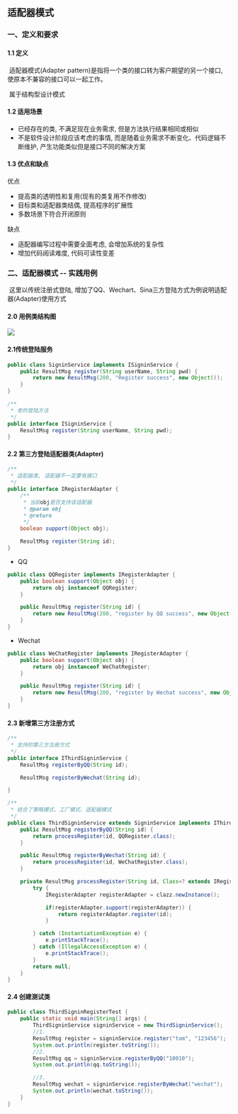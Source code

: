 ## 适配器模式

### 一、定义和要求

#### 1.1 定义

​	适配器模式(Adapter pattern)是指将一个类的接口转为客户期望的另一个接口, 使原本不兼容的接口可以一起工作。

​	属于结构型设计模式

#### 1.2 适用场景

- 已经存在的类, 不满足现在业务需求, 但是方法执行结果相同或相似
- 不是软件设计阶段应该考虑的事情, 而是随着业务需求不断变化、代码逻辑不断维护, 产生功能类似但是接口不同的解决方案

#### 1.3 优点和缺点

优点

- 提高类的透明性和复用(现有的类复用不作修改)
- 目标类和适配器类结偶, 提高程序的扩展性
- 多数场景下符合开闭原则

缺点

- 适配器编写过程中需要全面考虑, 会增加系统的复杂性
- 增加代码阅读难度, 代码可读性变差

### 二、适配器模式 -- 实践用例

​	这里以传统注册式登陆, 增加了QQ、Wechart、Sina三方登陆方式为例说明适配器(Adapter)使用方式

#### 2.0 用例类结构图

![](/Users/shedunze/workspace/sourceWorkspace/tech-spring/design-pattern-adapter/ISigninService.png)

#### 2.1传统登陆服务

```java
public class SigninService implements ISigninService {
    public ResultMsg register(String userName, String pwd) {
        return new ResultMsg(200, "Register success", new Object());
    }
}

/**
 * 老的登陆方法
 */
public interface ISigninService {
    ResultMsg register(String userName, String pwd);
}
```

#### 2.2 第三方登陆适配器类(Adapter)

```java
/**
 * 适配器类, 适配器不一定要有接口
 */
public interface IRegisterAdapter {
    /**
     * 当前obj是否支持该适配器
     * @param obj
     * @return
     */
    boolean support(Object obj);

    ResultMsg register(String id);
}
```

- QQ

```java
public class QQRegister implements IRegisterAdapter {
    public boolean support(Object obj) {
        return obj instanceof QQRegister;
    }

    public ResultMsg register(String id) {
        return new ResultMsg(200, "register by QQ success", new Object());
    }
}
```

- Wechat

```java
public class WeChatRegister implements IRegisterAdapter {
    public boolean support(Object obj) {
        return obj instanceof WeChatRegister;
    }

    public ResultMsg register(String id) {
        return new ResultMsg(200, "register by Wechat success", new Object());
    }
}
```

#### 2.3 新增第三方注册方式

```java
/**
 * 支持的第三方注册方式
 */
public interface IThirdSigninService {
    ResultMsg registerByQQ(String id);

    ResultMsg registerByWechat(String id);

}

/**
 * 结合了策略模式、工厂模式、适配器模式
 */
public class ThirdSigninService extends SigninService implements IThirdSigninService {
    public ResultMsg registerByQQ(String id) {
        return processRegister(id, QQRegister.class);
    }

    public ResultMsg registerByWechat(String id) {
        return processRegister(id, WeChatRegister.class);
    }

    private ResultMsg processRegister(String id, Class<? extends IRegisterAdapter> clazz) {
        try {
            IRegisterAdapter registerAdapter = clazz.newInstance();

            if(registerAdapter.support(registerAdapter)) {
                return registerAdapter.register(id);
            }

        } catch (InstantiationException e) {
            e.printStackTrace();
        } catch (IllegalAccessException e) {
            e.printStackTrace();
        }
        return null;
    }
}
```

#### 2.4 创建测试类

```java
public class ThirdSigninRegisterTest {
    public static void main(String[] args) {
        ThirdSigninService signinService = new ThirdSigninService();
        //1.
        ResultMsg register = signinService.register("tom", "123456");
        System.out.println(register.toString());
        //2.
        ResultMsg qq = signinService.registerByQQ("10010");
        System.out.println(qq.toString());

        //3.
        ResultMsg wechat = signinService.registerByWechat("wechat");
        System.out.println(wechat.toString());
    }
}
```

